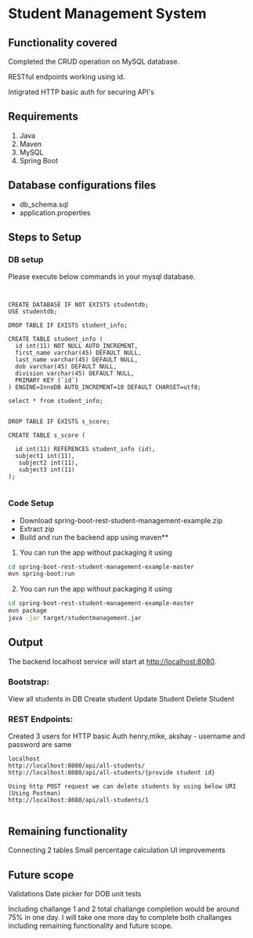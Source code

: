 # Student Management System

## Functionality covered

Completed the CRUD operation on MySQL database.

RESTful endpoints working using id.

Intigrated HTTP basic auth for securing API's

## Requirements

1.  Java 
2.  Maven
3.  MySQL
4.  Spring Boot

## Database configurations files
* db_schema.sql
* application.properties


## Steps to Setup
### DB setup

Please execute below commands in your mysql database.

````


CREATE DATABASE IF NOT EXISTS studentdb;
USE studentdb;

DROP TABLE IF EXISTS student_info;

CREATE TABLE student_info (
  id int(11) NOT NULL AUTO_INCREMENT,
  first_name varchar(45) DEFAULT NULL,
  last_name varchar(45) DEFAULT NULL,
  dob varchar(45) DEFAULT NULL,
  division varchar(45) DEFAULT NULL,
  PRIMARY KEY (`id`)
) ENGINE=InnoDB AUTO_INCREMENT=10 DEFAULT CHARSET=utf8;

select * from student_info;


DROP TABLE IF EXISTS s_score;

CREATE TABLE s_score (

  id int(11) REFERENCES student_info (id),
  subject1 int(11),
   subject2 int(11),
   subject3 int(11)
);


````


### Code Setup

* Download spring-boot-rest-student-management-example.zip
* Extract zip 
* Build and run the backend app using maven**

1) You can run the app without packaging it using

```bash
cd spring-boot-rest-student-management-example-master
mvn spring-boot:run
```


2) You can run the app without packaging it using

```bash
cd spring-boot-rest-student-management-example-master
mvn package
java -jar target/studentmanagement.jar
```

## Output

The backend localhost service will start at <http://localhost:8080>.

### Bootstrap:
View all students in DB
Create student
Update Student
Delete Student


### REST Endpoints:

Created 3 users for HTTP basic Auth
henry,mike, akshay - username and password are same

````
localhost
http://localhost:8080/api/all-students/
http://localhost:8080/api/all-students/{provide student id}

Using http POST request we can delete students by using below URI (Using Postman)
http://localhost:8080/api/all-students/1


````

## Remaining functionality

Connecting 2 tables
Small percentage calculation
UI improvements

## Future scope
Validations
Date picker for DOB
unit tests

Including challange 1 and 2 total challange completion would be around 75% in one day. I will take one more day to complete both challanges including remaining functionality and future scope. 
